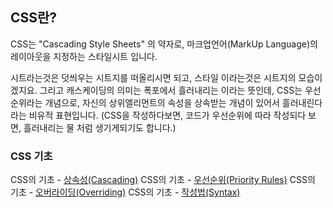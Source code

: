 ## CSS란?

CSS는 "Cascading Style Sheets" 의 약자로, 마크업언어(MarkUp Language)의 레이아웃을 지정하는 스타일시트 입니다.

시트라는것은 덧씌우는 시트지를 떠올리시면 되고, 스타일 이라는것은 시트지의 모습이겠지요.
그리고 캐스케이딩의 의미는 폭포에서 흘러내리는 이라는 뜻인데, CSS는 우선순위라는 개념으로, 자신의 상위엘리먼트의 속성을 상속받는 개념이 있어서
흘러내린다 라는 비유적 표현입니다. (CSS을 작성하다보면, 코드가 우선순위에 따라 작성되다 보면, 흘러내리는 물 처럼 생기게되기도 합니다.)

### CSS 기초
CSS의 기초 - [상속성(Cascading)](./step1/01_Cascading.md)
CSS의 기초 - [우선순위(Priority Rules)](./step1/02_Priority.md)
CSS의 기초 - [오버라이딩(Overriding)](./step1/03_Overriding.md)
CSS의 기초 - [작성법(Syntax)](./step1/04_Syntax.md)
